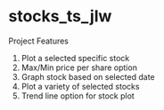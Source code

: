 # stocks_ts_jlw

Project Features
1) Plot a selected specific stock
2) Max/Min price per share option
3) Graph stock based on selected date
4) Plot a variety of selected stocks
5) Trend line option for stock plot
